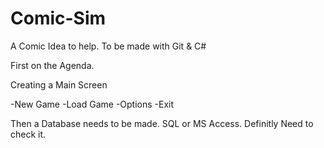 # Comic-Sim
A Comic Idea to help. To be made with Git &amp; C#


First on the Agenda.

Creating a Main Screen

-New Game
-Load Game
-Options
-Exit


Then a Database needs to be made. SQL or MS Access. Definitly Need to check it.
